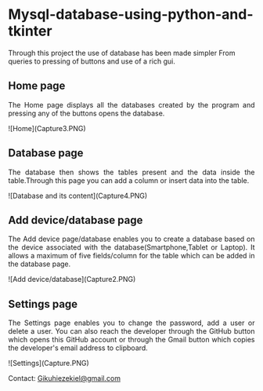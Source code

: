 # Mysql-database-using-python-and-tkinter

Through this project the use of database has been made simpler
From queries to pressing of buttons and use of a rich gui.

## Home page
<p align="justify">The Home page displays all the databases created by the program and pressing any of the buttons opens the database.</p>
![Home](Capture3.PNG)

## Database page
<p align="justify">The database then shows the tables present and the data inside the table.Through this page you can add a column or insert data into the table.</p>
![Database and its content](Capture4.PNG)

## Add device/database page
<p align="justify">The Add device page/database enables you to create a database based on the device associated with the database(Smartphone,Tablet or Laptop). It allows a maximum of five fields/column for the table which can be added in the database page.</p>
![Add device/database](Capture2.PNG)

## Settings page
<p align="justify">The Settings page enables you to change the password, add a user or delete a user. You can also reach the developer through the GitHub button which opens this GitHub account or through the Gmail button which copies the developer's email address to clipboard.</p>
![Settings](Capture.PNG)

Contact: Gikuhiezekiel@gmail.com
